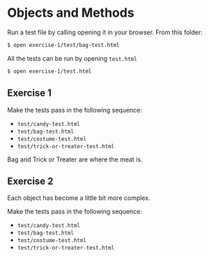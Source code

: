 # Objects and Methods

Run a test file by calling opening it in your browser. From this folder:

```bash
$ open exercise-1/test/bag-test.html
```

All the tests can be run by opening `test.html`

```bash
$ open exercise-1/test.html
```

## Exercise 1

Make the tests pass in the following sequence:

* `test/candy-test.html`
* `test/bag-test.html`
* `test/costume-test.html`
* `test/trick-or-treater-test.html`

Bag and Trick or Treater are where the meat is.

## Exercise 2

Each object has become a little bit more complex.

Make the tests pass in the following sequence:

* `test/candy-test.html`
* `test/bag-test.html`
* `test/costume-test.html`
* `test/trick-or-treater-test.html`
